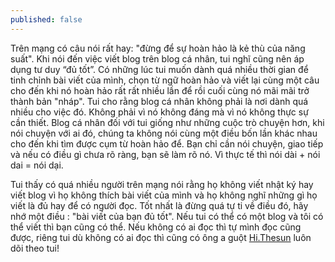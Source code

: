 ```yaml
---
published: false
---
```



Trên mạng có câu nói rất hay: "đừng để sự hoàn hảo là kẻ thù của năng suất". Khi nói đến việc viết blog trên blog cá nhân, tui nghĩ cũng nên áp dụng tư duy “đủ tốt”. Có những lúc tui muốn dành quá nhiều thời gian để tinh chỉnh bài viết của mình, chọn từ ngữ hoàn hảo và viết lại cùng một câu cho đến khi nó hoàn hảo rất rất nhiều lần để rồi cuối cùng nó mãi mãi trở thành bản "nháp". Tui cho rằng blog cá nhân không phải là nơi dành quá nhiều cho việc đó. Không phải vì nó không đáng mà vì nó không thực sự cần thiết. Blog cá nhân đối với tui giống như những cuộc trò chuyện hơn, khi nói chuyện với ai đó, chúng ta không nói cùng một điều bốn lần khác nhau cho đến khi tìm được cụm từ hoàn hảo để. Bạn chỉ cần nói chuyện, giao tiếp và nếu có điều gì chưa rõ ràng, bạn sẽ làm rõ nó. Vì thực tế thì nói dài + nói dai = nói dại.

Tui thấy có quá nhiều người trên mạng nói rằng họ không viết nhật ký hay viết blog vì họ không thích bài viết của mình và họ không nghĩ những gì họ viết là đủ hay để có người đọc. Tốt nhất là đừng quá tự ti về điều đó, hãy nhớ một điều : "bài viết của bạn đủ tốt". Nếu tui có thể có một blog và tôi có thể viết thì bạn cũng có thể. Nếu không có ai đọc thì tự mình đọc cũng được, riêng tui dù không có ai đọc thì cũng có ông a guột [Hi.Thesun](https://hithesun.com/) luôn dõi theo tui!
